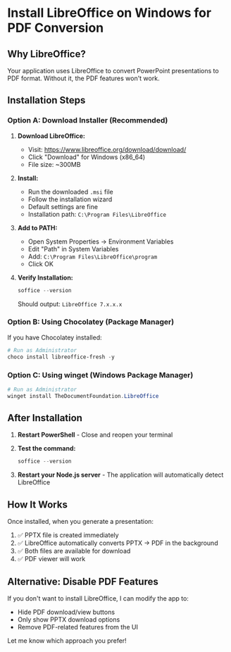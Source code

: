 # Install LibreOffice on Windows for PDF Conversion

## Why LibreOffice?

Your application uses LibreOffice to convert PowerPoint presentations to PDF format. Without it, the PDF features won't work.

## Installation Steps

### Option A: Download Installer (Recommended)

1. **Download LibreOffice:**
   - Visit: https://www.libreoffice.org/download/download/
   - Click "Download" for Windows (x86_64)
   - File size: ~300MB

2. **Install:**
   - Run the downloaded `.msi` file
   - Follow the installation wizard
   - Default settings are fine
   - Installation path: `C:\Program Files\LibreOffice`

3. **Add to PATH:**
   - Open System Properties → Environment Variables
   - Edit "Path" in System Variables
   - Add: `C:\Program Files\LibreOffice\program`
   - Click OK

4. **Verify Installation:**
   ```powershell
   soffice --version
   ```
   Should output: `LibreOffice 7.x.x.x`

### Option B: Using Chocolatey (Package Manager)

If you have Chocolatey installed:

```powershell
# Run as Administrator
choco install libreoffice-fresh -y
```

### Option C: Using winget (Windows Package Manager)

```powershell
# Run as Administrator
winget install TheDocumentFoundation.LibreOffice
```

## After Installation

1. **Restart PowerShell** - Close and reopen your terminal

2. **Test the command:**
   ```powershell
   soffice --version
   ```

3. **Restart your Node.js server** - The application will automatically detect LibreOffice

## How It Works

Once installed, when you generate a presentation:
1. ✅ PPTX file is created immediately
2. ✅ LibreOffice automatically converts PPTX → PDF in the background
3. ✅ Both files are available for download
4. ✅ PDF viewer will work

## Alternative: Disable PDF Features

If you don't want to install LibreOffice, I can modify the app to:
- Hide PDF download/view buttons
- Only show PPTX download options
- Remove PDF-related features from the UI

Let me know which approach you prefer!

